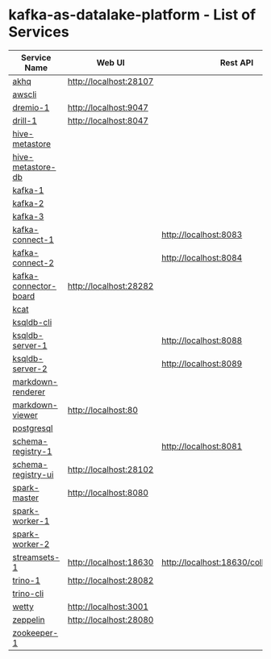 # kafka-as-datalake-platform - List of Services

| Service Name | Web UI | Rest API |
|-------------- |------|------------
|[akhq](./documentation/services/akhq )|<http://localhost:28107>
|[awscli](./documentation/services/awscli )|
|[dremio-1](./documentation/services/dremio )|<http://localhost:9047>
|[drill-1](./documentation/services/drill )|<http://localhost:8047>
|[hive-metastore](./documentation/services/hive-metastore )|
|[hive-metastore-db](./documentation/services/hive-metastore )|
|[kafka-1](./documentation/services/kafka )|
|[kafka-2](./documentation/services/kafka )|
|[kafka-3](./documentation/services/kafka )|
|[kafka-connect-1](./documentation/services/kafka-connect )|| <http://localhost:8083>
|[kafka-connect-2](./documentation/services/kafka-connect )|| <http://localhost:8084>
|[kafka-connector-board](./documentation/services/kafka-connector-board )|<http://localhost:28282>
|[kcat](./documentation/services/kcat )|
|[ksqldb-cli](./documentation/services/ksqldb-cli )|
|[ksqldb-server-1](./documentation/services/ksqldb )|| <http://localhost:8088>
|[ksqldb-server-2](./documentation/services/ksqldb )|| <http://localhost:8089>
|[markdown-renderer](./documentation/services/markdown-renderer )|
|[markdown-viewer](./documentation/services/markdown-viewer )|<http://localhost:80>
|[postgresql](./documentation/services/postgresql )|
|[schema-registry-1](./documentation/services/schema-registry )|| <http://localhost:8081>
|[schema-registry-ui](./documentation/services/schema-registry-ui )|<http://localhost:28102>
|[spark-master](./documentation/services/spark )|<http://localhost:8080>
|[spark-worker-1](./documentation/services/spark )|
|[spark-worker-2](./documentation/services/spark )|
|[streamsets-1](./documentation/services/streamsets )|<http://localhost:18630>| <http://localhost:18630/collector/restapi>
|[trino-1](./documentation/services/trino )|<http://localhost:28082>
|[trino-cli](./documentation/services/trino )|
|[wetty](./documentation/services/wetty )|<http://localhost:3001>
|[zeppelin](./documentation/services/zeppelin )|<http://localhost:28080>
|[zookeeper-1](./documentation/services/zookeeper )|